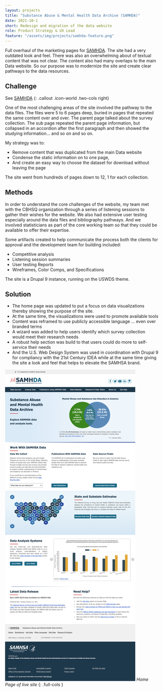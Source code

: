 ```yaml
---
layout: projects
title: "Substance Abuse & Mental Health Data Archive (SAMHDA)"
date: 2021-10-1
short: Redesign and migration of the data website
role: Product Strategy & UX Lead
feature: "/assets/img/projects/samhda-feature.png"
---
```


Full overhaul of the marketing pages for [SAMHDA](https://www.datafiles.samhsa.gov/). The site had a very outdated look and feel. There was also an overwhelming about of textual content that was not clear. The content also had many overlaps to the main Data website.  So our purpose was to modernize the site and create clear pathways to the data resources.

## Challenge
See [SAMHDA](https://www.datafiles.samhsa.gov/)
{: .callout .icon-world .two-cols right}

One of the most challenging areas of the site involved the pathway to the data files. The files were 5 to 6 pages deep, buried in pages that repeated the same content over and over. The parent page talked about the survey collection. The sub page repeated the parent page information, but collapsed in an accordion after the first paragraph and then showed the studying information... and so on and so on.


My strategy was to:
- Remove content that was duplicated from the main Data website
- Condense the static information on to one page,
- And create an easy way to choose the dataset for download without leaving the page

The site went from hundreds of pages down to 12, 1 for each collection.

## Methods
In order to understand the core challenges of the website, my team met with the CBHSQ organization through a series of listening sessions to gather their wishes for the website. We also had extensive user testing especially around the data files and bibliography pathways. And we involved statisticians as part of the core working team so that they could be available to offer their expertise.

Some artifacts created to help communicate the process both the clients for approval and the development team for building included:

- Competitive analysis 
- Listening session summaries
- User testing Reports
- Wireframes, Color Comps, and Specifications

The site is a Drupal 9 instance, running on the USWDS theme.

## Solution
- The home page was updated to put a focus on data visualizations thereby showing the purpose of the site.
- At the same time, the visualizations were used to promote available tools
- Content was reframed to use publicly accessible language ... even over branded terms
- A wizard was added to help users identify which survey collection would meet their research needs
- A robust help section was build to that users could do more to self-service their needs
- And the U.S. Web Design System was used in coordination with Drupal 9 for compliancy with the 21st Century IDEA while at the same time giving the site a look and feel that helps to elevate the SAMHSA brand.

![OPA Locator Home](/assets/img/projects/samhda-home.png)
*Home Page of live site*
{: .full-cols }